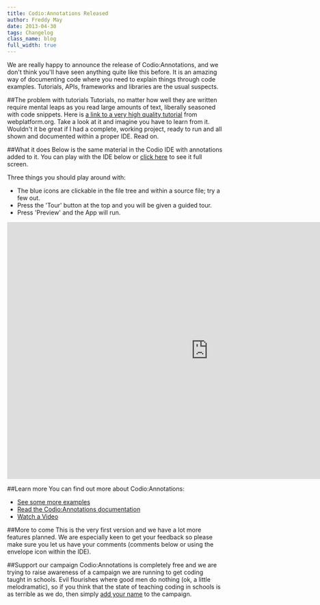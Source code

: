 ```yaml
---
title: Codio:Annotations Released
author: Freddy May
date: 2013-04-30
tags: Changelog
class_name: blog
full_width: true
---
```


We are really happy to announce the release of Codio:Annotations, and we don't think you'll have seen anything quite like this before. It is an amazing way of documenting code where you need to explain things through code examples. Tutorials, APIs, frameworks and libraries are the usual suspects.

##The problem with tutorials
Tutorials, no matter how well they are written require mental leaps as you read large amounts of text, liberally seasoned with code snippets. Here is [a link to a very high quality tutorial](http://docs.webplatform.org/wiki/tutorials/events_in_javascript) from webplatform.org. Take a look at it and imagine you have to learn from it. Wouldn't it be great if I had a complete, working project, ready to run and all shown and documented within a proper IDE. Read on.

##What it does
Below is the same material in the Codio IDE with annotations added to it. You can play with the IDE below or [click here](https://codio.com/codio/Oscillating-Spring) to see it full screen.

Three things you should play around with:

- The blue icons are clickable in the file tree and within a source file; try a few out.
- Press the 'Tour' button at the top and you will be given a guided tour.
- Press 'Preview' and the App will run.

<iframe src="https://codio.com/codio/Oscillating-Spring" width="940px" height="600" frameborder="0" marginheight="20" marginwidth="35" scrolling="auto"></iframe>

##Learn more
You can find out more about Codio:Annotations:

- [See some more examples](/#examples)
- [Read the Codio:Annotations documentation](/docs/annotations/)
- [Watch a Video](http://youtube.com/v/Fk3eG_eSRPM)

##More to come
This is the very first version and we have a lot more features planned. We are especially keen to get your feedback so please make sure you let us have your comments (comments below or using the envelope icon within the IDE).

##Support our campaign
Codio:Annotations is completely free and we are trying to raise awareness of a campaign we are running to get coding taught in schools. Evil flourishes where good men do nothing (ok, a little melodramatic), so if you think that the state of teaching coding in schools is as terrible as we do, then simply [add your name](/education) to the campaign.

